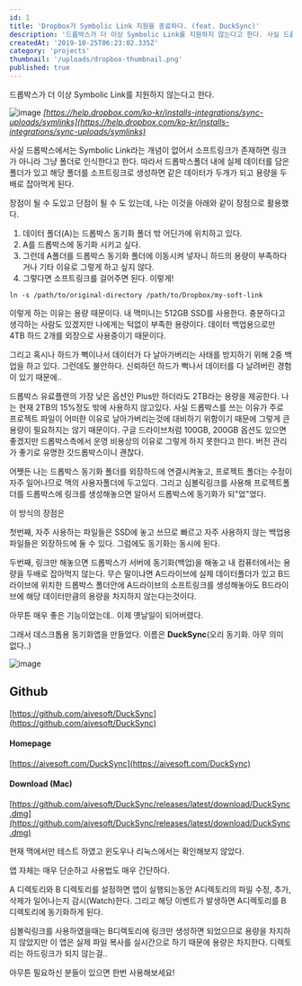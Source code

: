 ```yaml
---
id: 1
title: 'Dropbox가 Symbolic Link 지원을 종료하다. (feat. DuckSync)'
description: '드롭박스가 더 이상 Symbolic Link를 지원하지 않는다고 한다. 사실 드롭박스에서는 Symbolic Link라는 개념이 없어서 소프트링크가 존재하면 링크가 아니라 그냥 폴더로 인식한다고 한다. 따라서 드롭박스폴더 내에 실제 데이터를 담은 폴더가 있고 해당 폴더를 소프트링크로 생성하면 같은 데이터가 두개가 되고 용량을 두배로 잡아먹게 된다. 장점이 될 수 도있고 단점이 될 수 도 있는데, 나는 이것을 아래와 같이 장점으로 활용했다.'
createdAt: '2019-10-25T06:23:02.335Z'
category: 'projects'
thumbnail: '/uploads/dropbox-thumbnail.png'
published: true
---
```


드롭박스가 더 이상 Symbolic Link를 지원하지 않는다고 한다.

![image](/uploads/dropbox-asset-1.png)
_[https://help.dropbox.com/ko-kr/installs-integrations/sync-uploads/symlinks](https://help.dropbox.com/ko-kr/installs-integrations/sync-uploads/symlinks)_

사실 드롭박스에서는 Symbolic Link라는 개념이 없어서 소프트링크가 존재하면 링크가 아니라 그냥 폴더로 인식한다고 한다. 따라서 드롭박스폴더 내에 실제 데이터를 담은 폴더가 있고 해당 폴더를 소프트링크로 생성하면 같은 데이터가 두개가 되고 용량을 두배로 잡아먹게 된다.

장점이 될 수 도있고 단점이 될 수 도 있는데, 나는 이것을 아래와 같이 장점으로 활용했다.

1.  데이터 폴더(A)는 드롭박스 동기화 폴더 밖 어딘가에 위치하고 있다.
2.  A를 드롭박스에 동기화 시키고 싶다.
3.  그런데 A폴더를 드롭박스 동기화 폴더에 이동시켜 넣자니 하드의 용량이 부족하다거나 기타 이유로 그렇게 하고 싶지 않다.
4.  그렇다면 소프트링크를 걸어주면 된다. 이렇게!

```shell
ln -s /path/to/original-directory /path/to/Dropbox/my-soft-link
```

이렇게 하는 이유는 용량 때문이다. 내 맥미니는 512GB SSD를 사용한다. 충분하다고 생각하는 사람도 있겠지만 나에게는 턱없이 부족한 용량이다. 데이터 백업용으로만 4TB 하드 2개를 외장으로 사용중이기 때문이다.

그리고 혹시나 하드가 뻑이나서 데이터가 다 날아가버리는 사태를 방지하기 위해 2중 백업을 하고 있다. 그런데도 불안하다. 신뢰하던 하드가 뻑나서 데이터를 다 날려버린 경험이 있기 때문에..

드롭박스 유료플랜의 가장 낮은 옵션인 Plus만 하더라도 2TB라는 용량을 제공한다. 나는 현재 2TB의 15%정도 밖에 사용하지 않고있다. 사실 드롭박스를 쓰는 이유가 주로 프로젝트 파일이 어떠한 이유로 날아가버리는것에 대비하기 위함이기 때문에 그렇게 큰 용량이 필요하지는 않기 때문이다. 구글 드라이브처럼 100GB, 200GB 옵션도 있으면 좋겠지만 드롭박스측에서 운영 비용상의 이유로 그렇게 하지 못한다고 한다. 버전 관리가 좋기로 유명한 갓드롭박스이니 괜찮다.

어쨋든 나는 드롭박스 동기화 폴더를 외장하드에 연결시켜놓고, 프로젝트 폴더는 수정이 자주 일어나므로 맥의 사용자폴더에 두고있다. 그리고 심볼릭링크를 사용해 프로젝트폴더를 드롭박스에 링크를 생성해놓으면 알아서 드롭박스에 동기화가 되"었"었다.

이 방식의 장점은

첫번째, 자주 사용하는 파일들은 SSD에 놓고 쓰므로 빠르고 자주 사용하지 않는 백업용 파일들은 외장하드에 둘 수 있다. 그럼에도 동기화는 동시에 된다.

두번째, 링크만 해놓으면 드롭박스가 서버에 동기화(백업)을 해놓고 내 컴퓨터에서는 용량을 두배로 잡아먹지 않는다. 무슨 말이냐면 A드라이브에 실제 데이터폴더가 있고 B드라이브에 위치한 드롭박스 폴더안에 A드라이브의 소프트링크를 생성해놓아도 B드라이브에 해당 데이터만큼의 용량을 차지하지 않는다는것이다.

아무튼 매우 좋은 기능이었는데.. 이제 옛날일이 되어버렸다.

그래서 데스크톱용 동기화앱을 만들었다. 이름은 **DuckSync**(오리 동기화. 아무 의미 없다..)

![image](/uploads/dropbox-asset-2.png)

## Github

[https://github.com/aivesoft/DuckSync](https://github.com/aivesoft/DuckSync)

#### Homepage

[https://aivesoft.com/DuckSync](https://aivesoft.com/DuckSync)

#### Download (Mac)

[https://github.com/aivesoft/DuckSync/releases/latest/download/DuckSync.dmg](https://github.com/aivesoft/DuckSync/releases/latest/download/DuckSync.dmg)

현재 맥에서만 테스트 하였고 윈도우나 리눅스에서는 확인해보지 않았다.

앱 자체는 매우 단순하고 사용법도 매우 간단하다.

A 디렉토리와 B 디렉토리를 설정하면 앱이 실행되는동안 A디렉토리의 파일 수정, 추가, 삭제가 일어나는지 감시(Watch)한다. 그리고 해당 이벤트가 발생하면 A디렉토리를 B디렉토리에 동기화하게 된다.

심볼릭링크를 사용하였을때는 B디렉토리에 링크만 생성하면 되었으므로 용량을 차지하지 않았지만 이 앱은 실제 파일 복사를 실시간으로 하기 때문에 용량은 차지한다. 디렉토리는 하드링크가 되지 않는걸..

아무튼 필요하신 분들이 있으면 한번 사용해보세요!
